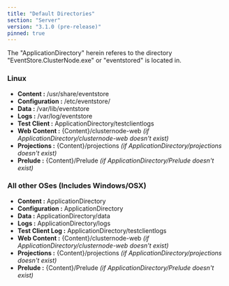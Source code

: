 ```yaml
---
title: "Default Directories"
section: "Server"
version: "3.1.0 (pre-release)"
pinned: true
---
```


<span class="note--warning">
The "ApplicationDirectory" herein referes to the directory "EventStore.ClusterNode.exe" or "eventstored" is located in.
</span>

### Linux ###
- **Content :** /usr/share/eventstore
- **Configuration :** /etc/eventstore/
- **Data :** /var/lib/eventstore
- **Logs :** /var/log/eventstore
- **Test Client :** ApplicationDirectory/testclientlogs
- **Web Content :** {Content}/clusternode-web *(if ApplicationDirectory/clusternode-web doesn't exist)*
- **Projections :** {Content}/projections *(if ApplicationDirectory/projections doesn't exist)*
- **Prelude :** {Content}/Prelude *(if ApplicationDirectory/Prelude doesn't exist)*

### All other OSes (Includes Windows/OSX) ###
- **Content :** ApplicationDirectory
- **Configuration :** ApplicationDirectory
- **Data :** ApplicationDirectory/data
- **Logs :** ApplicationDirectory/logs
- **Test Client Log :** ApplicationDirectory/testclientlogs
- **Web Content :** {Content}/clusternode-web *(if ApplicationDirectory/clusternode-web doesn't exist)*
- **Projections :** {Content}/projections *(if ApplicationDirectory/projections doesn't exist)*
- **Prelude :** {Content}/Prelude *(if ApplicationDirectory/Prelude doesn't exist)*